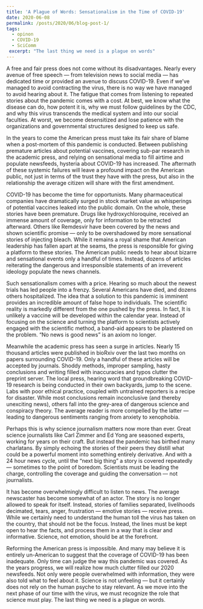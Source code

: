```yaml
---
title: 'A Plague of Words: Sensationalism in the Time of COVID-19'
date: 2020-06-08
permalink: /posts/2020/06/blog-post-1/
tags:
  - opinon
  - COVID-19
  - SciComm
 excerpt: "The last thing we need is a plague on words"
---
```

A free and fair press does not come without its disadvantages. Nearly every avenue of free speech — from television news to social media — has dedicated time or provided an avenue to discuss COVID-19. Even if we’ve managed to avoid contracting the virus, there is no way we have managed to avoid hearing about it. The fatigue that comes from listening to repeated stories about the pandemic comes with a cost. At best, we know what the disease can do, how potent it is, why we must follow guidelines by the CDC, and why this virus transcends the medical system and into our social faculties. At worst, we become desensitized and lose patience with the organizations and governmental structures designed to keep us safe. 

In the years to come the American press must take its fair share of blame when a post-mortem of this pandemic is conducted. Between publishing premature articles about potential vaccines, covering sub-par research in the academic press, and relying on sensational media to fill airtime and populate newsfeeds, hysteria about COVID-19 has increased. The aftermath of these systemic failures will leave a profound impact on the American public, not just in terms of the trust they have with the press, but also in the relationship the average citizen will share with the first amendment. 

COVID-19 has become the time for opportunists. Many pharmaceutical companies have dramatically surged in stock market value as whisperings of potential vaccines leaked into the public domain. On the whole, these stories have been premature. Drugs like hydroxychloroquine, received an immense amount of coverage, only for information to be retracted afterward. Others like Remdesvir have been covered by the news and shown scientific promise — only to be overshadowed by more sensational stories of injecting bleach. While it remains a royal shame that American leadership has fallen apart at the seams, the press is responsible for giving a platform to these stories. The American public needs to hear about bizarre and sensational events only a handful of times. Instead, dozens of articles reiterating the dangerous and irresponsible statements of an irreverent ideology populate the news channels. 

Such sensationalism comes with a price. Hearing so much about the newest trials has led people into a frenzy. Several Americans have died, and dozens others hospitalized. The idea that a solution to this pandemic is imminent provides an incredible amount of false hope to individuals. The scientific reality is markedly different from the one pushed by the press. In fact, It is unlikely a vaccine will be developed within the calendar year. Instead of focusing on the science and turning the platform to scientists actively engaged with the scientific method, a band-aid appears to be plastered on the problem. “No news is good news” is an axiom no longer. 

Meanwhile the academic press has seen a surge in articles. Nearly 15 thousand articles were published in bioRxiv over the last two months on papers surrounding COVID-19. Only a handful of these articles will be accepted by journals. Shoddy methods, improper sampling, hasty conclusions and writing filled with inaccuracies and typos clutter the preprint server. The local press, hearing word that groundbreaking COVID-19 research is being conducted in their own backyards, jump to the scene. Labs with poor ethical practice, coupled with untrained reporters is a recipe for disaster. While most conclusions remain inconclusive (and thereby unexciting news), others fall into the grey-area of dangerous science and conspiracy theory. The average reader is more compelled by the latter — leading to dangerous sentiments ranging from anxiety to xenophobia. 

Perhaps this is why science journalism matters now more than ever. Great science journalists like Carl Zimmer and Ed Yong are seasoned experts, working for years on their craft. But instead the pandemic has birthed many charlatans. By simply echoing the stories of their peers they distill what could be a powerful moment into something entirely derivative. And with a 24 hour news cycle, until the “next big thing” a story is covered repeatedly — sometimes to the point of boredom. Scientists must be leading the charge, controlling the coverage and guiding the conversation — not journalists. 

It has become overwhelmingly difficult to listen to news. The average newscaster has become somewhat of an actor. The story is no longer allowed to speak for itself. Instead, stories of families separated, livelihoods decimated, tears, anger, frustration — emotive stories — receive press. While we certainly need to understand the human toll the virus has taken on the country, that should not be the focus. Instead, the lines must be kept open to hear the facts, and process them in a way that is clear and informative. Science, not emotion, should be at the forefront. 

Reforming the American press is impossible. And many may believe it is entirely un-American to suggest that the coverage of COVID-19 has been inadequate. Only time can judge the way this pandemic was covered. As the years progress, we will realize how much clutter filled our 2020 newsfeeds. Not only were people overwhelmed with information, they were also told what to feel about it. Science is not unfeeling — but it certainly does not rely on the human psyche to stay relevant. As we move into the next phase of our time with the virus, we must recognize the role that science must play. The last thing we need is a plague on words. 
